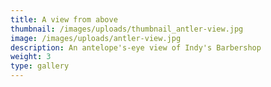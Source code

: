 ```yaml
---
title: A view from above
thumbnail: /images/uploads/thumbnail_antler-view.jpg
image: /images/uploads/antler-view.jpg
description: An antelope's-eye view of Indy's Barbershop
weight: 3
type: gallery
---
```



